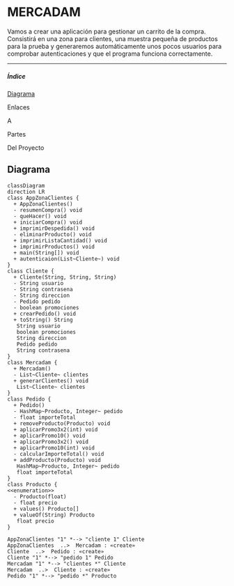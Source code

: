 # MERCADAM

Vamos a crear una aplicación para gestionar un carrito de la compra. Consistirá en una zona para clientes, una muestra pequeña de productos para la prueba y generaremos automáticamente unos pocos usuarios para comprobar autenticaciones y que el programa funciona correctamente.

---

##### Índice

[Diagrama](#Diagrama)

Enlaces

A

Partes

Del Proyecto

## 

## Diagrama

```mermaid
classDiagram
direction LR
class AppZonaClientes {
  + AppZonaClientes() 
  - resumenCompra() void
  - queHacer() void
  + iniciarCompra() void
  + imprimirDespedida() void
  - eliminarProducto() void
  + imprimirListaCantidad() void
  + imprimirProductos() void
  + main(String[]) void
  + autenticaion(List~Cliente~) void
}
class Cliente {
  + Cliente(String, String, String) 
  - String usuario
  - String contrasena
  - String direccion
  - Pedido pedido
  - boolean promociones
  + crearPedido() void
  + toString() String
   String usuario
   boolean promociones
   String direccion
   Pedido pedido
   String contrasena
}
class Mercadam {
  + Mercadam() 
  - List~Cliente~ clientes
  + generarClientes() void
   List~Cliente~ clientes
}
class Pedido {
  + Pedido() 
  - HashMap~Producto, Integer~ pedido
  - float importeTotal
  + removeProducto(Producto) void
  + aplicarPromo3x2(int) void
  + aplicarPromo10() void
  + aplicarPromo3x2() void
  + aplicarPromo10(int) void
  - calcularImporteTotal() void
  + addProducto(Producto) void
   HashMap~Producto, Integer~ pedido
   float importeTotal
}
class Producto {
<<enumeration>>
  - Producto(float) 
  - float precio
  + values() Producto[]
  + valueOf(String) Producto
   float precio
}

AppZonaClientes "1" *--> "cliente 1" Cliente 
AppZonaClientes  ..>  Mercadam : «create»
Cliente  ..>  Pedido : «create»
Cliente "1" *--> "pedido 1" Pedido 
Mercadam "1" *--> "clientes *" Cliente 
Mercadam  ..>  Cliente : «create»
Pedido "1" *--> "pedido *" Producto 


```
